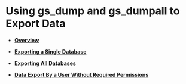 # Using gs\_dump and gs\_dumpall to Export Data<a name="EN-US_TOPIC_0289900502"></a>

-   **[Overview](overview-8.md)**  

-   **[Exporting a Single Database](exporting-a-single-database.md)**  

-   **[Exporting All Databases](exporting-all-databases.md)**  

-   **[Data Export By a User Without Required Permissions](data-export-by-a-user-without-required-permissions.md)**  


